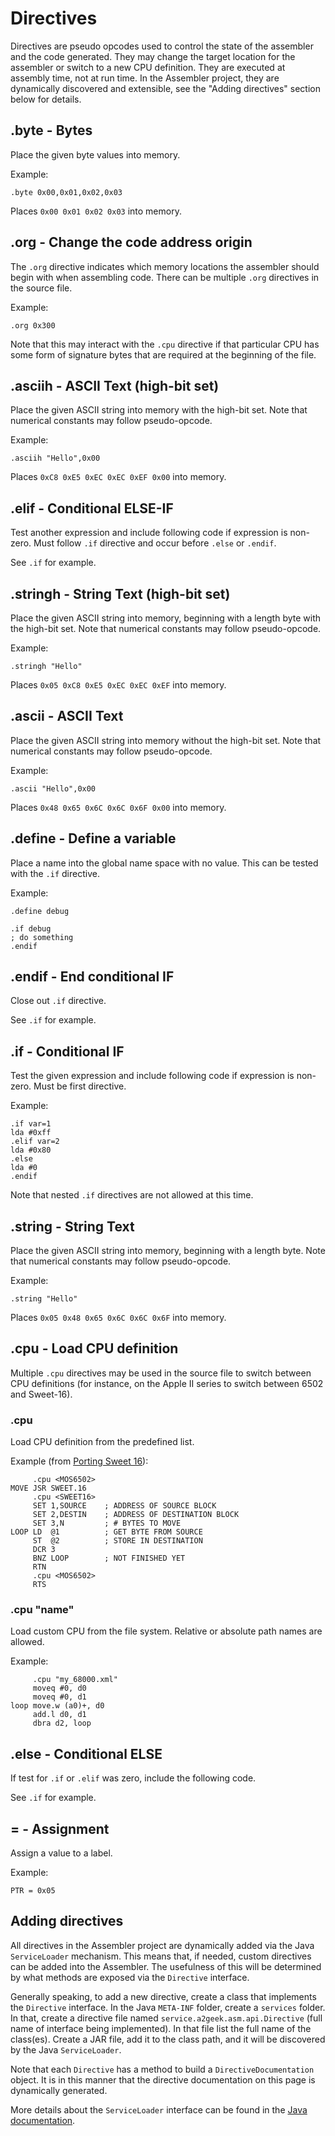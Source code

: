 # Directives

Directives are pseudo opcodes used to control the state of the assembler and the code generated.  They may change
the target location for the assembler or switch to a new CPU definition.  They are executed at assembly time, not
at run time.  In the Assembler project, they are dynamically discovered and extensible, see the 
"Adding directives" section below for details.

## .byte - Bytes
Place the given byte values into memory.

Example:

```
.byte 0x00,0x01,0x02,0x03
```

Places `0x00 0x01 0x02 0x03` into memory.
## .org - Change the code address origin
The `.org` directive indicates which memory locations the assembler should begin with when assembling code. 
There can be multiple `.org` directives in the source file.

Example:

```
.org 0x300
```

Note that this may interact with the `.cpu` directive if that particular CPU has some form of signature bytes
that are required at the beginning of the file. 
## .asciih - ASCII Text (high-bit set)
Place the given ASCII string into memory with the high-bit set. Note that numerical constants may follow pseudo-opcode.

Example:

```
.asciih "Hello",0x00
```

Places `0xC8 0xE5 0xEC 0xEC 0xEF 0x00` into memory.
## .elif - Conditional ELSE-IF
Test another expression and include following code if expression is non-zero. 
Must follow `.if` directive and occur before `.else` or `.endif`.

See `.if` for example.
## .stringh - String Text (high-bit set)
Place the given ASCII string into memory, beginning with a length byte with the high-bit set.
Note that numerical constants may follow pseudo-opcode.

Example:

```
.stringh "Hello"
```

Places `0x05 0xC8 0xE5 0xEC 0xEC 0xEF` into memory.
## .ascii - ASCII Text
Place the given ASCII string into memory without the high-bit set. Note that numerical constants may follow pseudo-opcode.

Example:

```
.ascii "Hello",0x00
```

Places `0x48 0x65 0x6C 0x6C 0x6F 0x00` into memory.
## .define - Define a variable
Place a name into the global name space with no value. This can be tested with the `.if` directive.

Example:

```
.define debug

.if debug
; do something
.endif
```
## .endif - End conditional IF
Close out `.if` directive.

See `.if` for example.
## .if - Conditional IF
Test the given expression and include following code if expression is non-zero. Must be first directive.

Example:

```
.if var=1
lda #0xff
.elif var=2
lda #0x80
.else
lda #0
.endif
```

Note that nested `.if` directives are not allowed at this time.
## .string - String Text
Place the given ASCII string into memory, beginning with a length byte. Note that numerical constants may follow pseudo-opcode.

Example:

```
.string "Hello"
```

Places `0x05 0x48 0x65 0x6C 0x6C 0x6F` into memory.
## .cpu - Load CPU definition
Multiple `.cpu` directives may be used in the source file to switch between CPU definitions
(for instance, on the Apple II series to switch between 6502 and Sweet-16).

### .cpu <name>

Load CPU definition from the predefined list.

Example (from [Porting Sweet 16](http://www.6502.org/source/interpreters/sweet16.htm)):

```
     .cpu <MOS6502>
MOVE JSR SWEET.16
     .cpu <SWEET16>
     SET 1,SOURCE    ; ADDRESS OF SOURCE BLOCK
     SET 2,DESTIN    ; ADDRESS OF DESTINATION BLOCK
     SET 3,N         ; # BYTES TO MOVE
LOOP LD  @1          ; GET BYTE FROM SOURCE
     ST  @2          ; STORE IN DESTINATION
     DCR 3
     BNZ LOOP        ; NOT FINISHED YET
     RTN
     .cpu <MOS6502>
     RTS
```

### .cpu "name"

Load custom CPU from the file system. Relative or absolute path names are allowed.

Example:

```
     .cpu "my_68000.xml"
     moveq #0, d0
     moveq #0, d1
loop move.w (a0)+, d0
     add.l d0, d1
     dbra d2, loop
```
## .else - Conditional ELSE
If test for `.if` or `.elif` was zero, include the following code.

See `.if` for example.
## = - Assignment
Assign a value to a label.

Example:

```
PTR = 0x05
```

## Adding directives

All directives in the Assembler project are dynamically added via the Java `ServiceLoader` mechanism.
This means that, if needed, custom directives can be added into the Assembler.  The usefulness of this will be 
determined by what methods are exposed via the `Directive` interface. 

Generally speaking, to add a new directive, create a class that implements the `Directive`
interface.  In the Java `META-INF` folder, create a `services` folder.  In that, create
a directive file named `service.a2geek.asm.api.Directive` (full name of interface being implemented).  In that file
list the full name of the class(es).  Create a JAR file, add it to the class path, and it will be
discovered by the Java `ServiceLoader`.

Note that each `Directive` has a method to build a `DirectiveDocumentation` object.
It is in this manner that the directive documentation on this page is dynamically generated.

More details about the `ServiceLoader` interface can be found in the
[Java documentation](https://docs.oracle.com/en/java/javase/21/docs/api/java.base/java/util/ServiceLoader.html).
